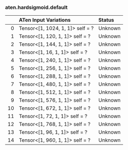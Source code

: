 ### aten.hardsigmoid.default
|    | ATen Input Variations            | Status   |
|---:|:---------------------------------|:---------|
|  0 | Tensor<[1, 1024, 1, 1]> self = ? | Unknown  |
|  1 | Tensor<[1, 120, 1, 1]> self = ?  | Unknown  |
|  2 | Tensor<[1, 144, 1, 1]> self = ?  | Unknown  |
|  3 | Tensor<[1, 16, 1, 1]> self = ?   | Unknown  |
|  4 | Tensor<[1, 240, 1, 1]> self = ?  | Unknown  |
|  5 | Tensor<[1, 256, 1, 1]> self = ?  | Unknown  |
|  6 | Tensor<[1, 288, 1, 1]> self = ?  | Unknown  |
|  7 | Tensor<[1, 480, 1, 1]> self = ?  | Unknown  |
|  8 | Tensor<[1, 512, 1, 1]> self = ?  | Unknown  |
|  9 | Tensor<[1, 576, 1, 1]> self = ?  | Unknown  |
| 10 | Tensor<[1, 672, 1, 1]> self = ?  | Unknown  |
| 11 | Tensor<[1, 72, 1, 1]> self = ?   | Unknown  |
| 12 | Tensor<[1, 768, 1, 1]> self = ?  | Unknown  |
| 13 | Tensor<[1, 96, 1, 1]> self = ?   | Unknown  |
| 14 | Tensor<[1, 960, 1, 1]> self = ?  | Unknown  |

